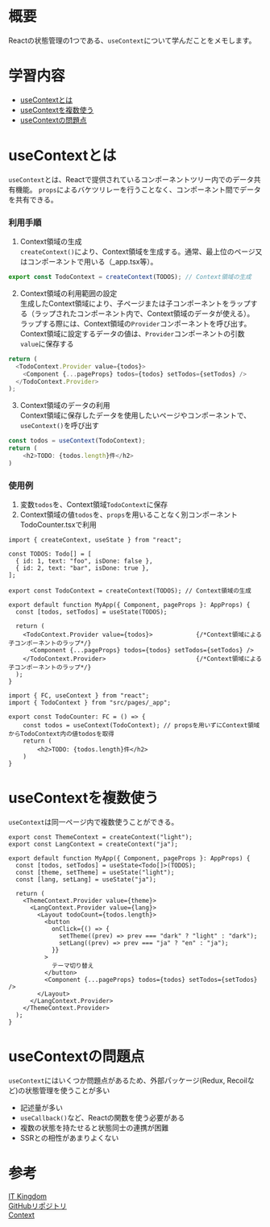<!--
title:   【React状態管理2】useContext
tags:    react, statemanagement, useContext
private: false
-->

# 概要
Reactの状態管理の1つである、`useContext`について学んだことをメモします。

# 学習内容
- [useContextとは](#useContextとは)
- [useContextを複数使う](#usecontextを複数使う)
- [useContextの問題点](#usecontextの問題点)

# useContextとは
`useContext`とは、Reactで提供されているコンポーネントツリー内でのデータ共有機能。
`props`によるバケツリレーを行うことなく、コンポーネント間でデータを共有できる。

### 利用手順
1. Context領域の生成<br>
`createContext()`により、Context領域を生成する。通常、最上位のページ又はコンポーネントで用いる（_app.tsx等）。
  ```javascript
  export const TodoContext = createContext(TODOS); // Context領域の生成
  ```

2. Context領域の利用範囲の設定<br>
生成したContext領域により、子ページまたは子コンポーネントをラップする（ラップされたコンポーネント内で、Context領域のデータが使える）。<br>
ラップする際には、Context領域の`Provider`コンポーネントを呼び出す。<br>
Context領域に設定するデータの値は、`Provider`コンポーネントの引数`value`に保存する
  ```javascript
  return (
    <TodoContext.Provider value={todos}>
      <Component {...pageProps} todos={todos} setTodos={setTodos} />
    </TodoContext.Provider>
  );
  ```

3. Context領域のデータの利用<br>
Context領域に保存したデータを使用したいページやコンポーネントで、`useContext()`を呼び出す
  ```javascript
  const todos = useContext(TodoContext);
  return (
      <h2>TODO: {todos.length}件</h2>
  )
  ```

### 使用例
1. 変数`todos`を、Context領域`TodoContext`に保存<br>
1. Context領域の値`todos`を、`props`を用いることなく別コンポーネントTodoCounter.tsxで利用

```javascript: _app.tsx
import { createContext, useState } from "react";

const TODOS: Todo[] = [
  { id: 1, text: "foo", isDone: false },
  { id: 2, text: "bar", isDone: true },
];

export const TodoContext = createContext(TODOS); // Context領域の生成

export default function MyApp({ Component, pageProps }: AppProps) {
  const [todos, setTodos] = useState(TODOS);
  
  return (
    <TodoContext.Provider value={todos}>            {/*Context領域による子コンポーネントのラップ*/}
      <Component {...pageProps} todos={todos} setTodos={setTodos} />
    </TodoContext.Provider>                         {/*Context領域による子コンポーネントのラップ*/}
  );
}
```

```javascript: TodoCounter.tsx
import { FC, useContext } from "react";
import { TodoContext } from "src/pages/_app";

export const TodoCounter: FC = () => {
    const todos = useContext(TodoContext); // propsを用いずにContext領域からTodoContext内の値todosを取得
    return (
        <h2>TODO: {todos.length}件</h2>
    )
}
```

# useContextを複数使う
`useContext`は同一ページ内で複数使うことができる。

```javascript:_app.tsx
export const ThemeContext = createContext("light");
export const LangContext = createContext("ja");

export default function MyApp({ Component, pageProps }: AppProps) {
  const [todos, setTodos] = useState<Todo[]>(TODOS);
  const [theme, setTheme] = useState("light");
  const [lang, setLang] = useState("ja");

  return (
    <ThemeContext.Provider value={theme}>
      <LangContext.Provider value={lang}>
        <Layout todoCount={todos.length}>
          <button 
            onClick={() => {
              setTheme((prev) => prev === "dark" ? "light" : "dark");
              setLang((prev) => prev === "ja" ? "en" : "ja");
            }}
          >
            テーマ切り替え
          </button>
          <Component {...pageProps} todos={todos} setTodos={setTodos} />
        </Layout>
      </LangContext.Provider>
    </ThemeContext.Provider>
  );
}
```

# useContextの問題点
`useContext`にはいくつか問題点があるため、外部パッケージ(Redux, Recoilなど)の状態管理を使うことが多い
- 記述量が多い
- `useCallback()`など、Reactの関数を使う必要がある
- 複数の状態を持たせると状態同士の連携が困難
- SSRとの相性があまりよくない



# 参考
[IT Kingdom](https://it-kingdom.com)<br>
[GitHubリポジトリ](https://github.com/yamashin01/react_state_management/tree/main/Context03)<br>
[Context](https://ja.reactjs.org/docs/context.html)